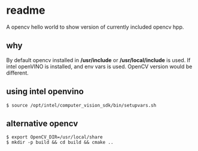 # readme

A opencv hello world to show version of currently included opencv hpp.

## why

By default opencv installed in **/usr/include** or **/usr/local/include** is used.
If intel openVINO is installed, and env vars is used. OpenCV version would be
different.

## using intel openvino

```
$ source /opt/intel/computer_vision_sdk/bin/setupvars.sh
```

## alternative opencv

```
$ export OpenCV_DIR=/usr/local/share
$ mkdir -p build && cd build && cmake ..
```
